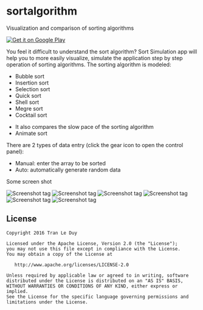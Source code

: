 # sortalgorithm
Visualization and comparison of sorting algorithms

[![Get it on Google Play](https://developer.android.com/images/brand/en_generic_rgb_wo_60.png)](https://play.google.com/store/apps/details?id=com.duy.sortalgorithm.free)

You feel it difficult to understand the sort algorithm?
Sort Simulation app will help you to more easily visualize, simulate the application step by step operation of sorting algorithms.
The sorting algorithm is modeled:
- Bubble sort
- Insertion sort
- Selection sort
- Quick sort
- Shell sort
- Megre sort
- Cocktail sort
* It also compares the slow pace of the sorting algorithm
* Animate sort

There are 2 types of data entry (click the gear icon to open the control panel):
- Manual: enter the array to be sorted
- Auto: automatically generate random data

Some screen shot

![Screenshot tag](https://github.com/tranleduy2000/sortalgorithm/blob/master/screenshot/Screenshot_20170205-132705_framed.png)
![Screenshot tag](https://github.com/tranleduy2000/sortalgorithm/blob/master/screenshot/Screenshot_20170205-132709_framed.png)
![Screenshot tag](https://github.com/tranleduy2000/sortalgorithm/blob/master/screenshot/Screenshot_20170205-132717_framed.png)
![Screenshot tag](https://github.com/tranleduy2000/sortalgorithm/blob/master/screenshot/Screenshot_20170205-132727_framed.png)
![Screenshot tag](https://github.com/tranleduy2000/sortalgorithm/blob/master/screenshot/Screenshot_20170205-132741_framed.png)
![Screenshot tag](https://github.com/tranleduy2000/sortalgorithm/blob/master/screenshot/Screenshot_20170205-132753_framed.png)

## License

    Copyright 2016 Tran Le Duy

    Licensed under the Apache License, Version 2.0 (the "License");
    you may not use this file except in compliance with the License.
    You may obtain a copy of the License at

       http://www.apache.org/licenses/LICENSE-2.0

    Unless required by applicable law or agreed to in writing, software
    distributed under the License is distributed on an "AS IS" BASIS,
    WITHOUT WARRANTIES OR CONDITIONS OF ANY KIND, either express or implied.
    See the License for the specific language governing permissions and
    limitations under the License.
